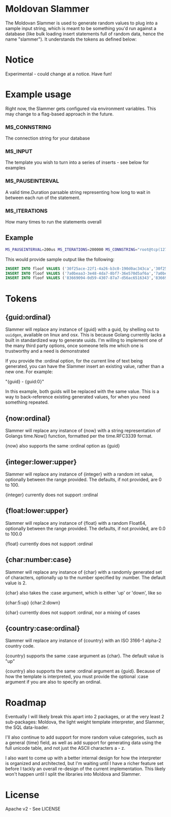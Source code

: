 Moldovan Slammer
==================

The Moldovan Slammer is used to generate random values to plug into a sample input string, which is meant to be something you'd run against a database (like bulk loading insert statements full of random data, hence the name "slammer"). It understands the tokens as defined below:

# Notice

Experimental - could change at a notice. Have fun!

# Example usage

Right now, the Slammer gets configured via environment variables. This may change to a flag-based approach in the future.

### MS_CONNSTRING
The connection string for your database

### MS_INPUT
The template you wish to turn into a series of inserts - see below for examples

### MS_PAUSEINTERVAL
A valid time.Duration parsable string representing how long to wait in between each run of the statement.

### MS_ITERATIONS
How many times to run the statements overall

## Example

```bash
MS_PAUSEINTERVAL=200us MS_ITERATIONS=200000 MS_CONNSTRING="root@tcp(127.0.0.1:3306)/my_db" MS_INPUT="INSERT INTO floof VALUES ('{guid}','{guid:0}','{country}',{int:-2000:0},{int:100:1000},{int:100:1000},{int:1:40},'{now}','{now:0}','{char:2:up}',NULL,-3)" ./moldovan_slammer
```

This would provide sample output like the following:

```sql
INSERT INTO floof VALUES ('30f25ace-22f1-4a26-b3c0-190d0ac343ca','30f25ace-22f1-4a26-b3c0-190d0ac343ca','DM',-1427,562,978,34,'2016-01-23T14:46:21-05:00','2016-01-23T14:46:21-05:00','HE',NULL,-3)
INSERT INTO floof VALUES ('7a0beaa3-3e48-4da7-8bf7-36e570d5af6a','7a0beaa3-3e48-4da7-8bf7-36e570d5af6a','JO',-818,243,603,13,'2016-01-23T14:46:23-05:00','2016-01-23T14:46:23-05:00','UR',NULL,-3)
INSERT INTO floof VALUES ('83669094-0d59-4307-87a7-d56ac6516343','83669094-0d59-4307-87a7-d56ac6516343','CR',-1705,601,697,31,'2016-01-23T14:46:25-05:00','2016-01-23T14:46:25-05:00','UG',NULL,-3)
```

# Tokens

## {guid:ordinal}

Slammer will replace any instance of {guid} with a guid, by shelling out to `uuidgen`, available on linux and osx. This is because Golang currently lacks
a built in standardized way to generate uuids. I'm willing to implement one
of the many third party options, once someone tells me which one is trustworthy
and a need is demonstrated

If you provide the :ordinal option, for the current line of text being generated,
you can have the Slammer insert an existing value, rather than a new one. For
example:

"{guid} - {guid:0}"

In this example, both guids will be replaced with the same value. This is a way
to back-reference existing generated values, for when you need something repeated.

## {now:ordinal}

Slammer will replace any instance of {now} with a string representation of Golangs
time.Now() function, formatted per the time.RFC3339 format.

{now} also supports the same :ordinal option as {guid}

## {integer:lower:upper}

Slammer will replace any instance of {integer} with a random int value, optionally between the range provided. The defaults, if not provided, are 0 to 100.

{integer} currently does not support :ordinal

## {float:lower:upper}

Slammer will replace any instance of {float} with a random Float64, optionally between the range provided. The defaults, if not provided, are 0.0 to 100.0

{float} currently does not support :ordinal

## {char:number:case}

Slammer will replace any instance of {char} with a randomly generated set of characters,
optionally up to the number specified by :number. The default value is 2.

{char} also takes the :case argument, which is either 'up' or 'down', like so

{char:5:up}
{char:2:down}

{char} currently does not support :ordinal, nor a mixing of cases

## {country:case:ordinal}

Slammer will replace any instance of {country} with an ISO 3166-1 alpha-2 country code.

{country} supports the same :case argument as {char}. The default value is "up"

{country} also supports the same :ordinal argument as {guid}. Because of how the template is interpreted, you must provide the optional :case argument if you are also to specify an ordinal.

# Roadmap

Eventually I will likely break this apart into 2 packages, or at the very least 2 sub-packages: Moldova, the light weight template interpreter, and Slammer, the SQL data-loader.

I'll also continue to add support for more random value categories, such as a general {time} field, as well as add support for generating data using the full unicode table, and not just the ASCII characters a - z.

I also want to come up with a better internal design for how the interpreter is organized and architected, but I'm waiting until I have a richer feature set before I tackly an overall re-design of the current implementation. This likely won't happen until I split the libraries into Moldova and Slammer.

# License

Apache v2 - See LICENSE
